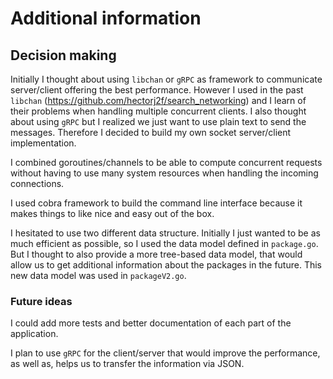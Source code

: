 # Additional information

## Decision making

Initially I thought about using `libchan` or `gRPC` as framework to communicate
server/client offering the best performance. However I used in the past `libchan`
(https://github.com/hectorj2f/search_networking) and I learn of their problems
when handling multiple concurrent clients. I also thought about using `gRPC` but
I realized we just want to use plain text to send the messages. Therefore I decided
to build my own socket server/client implementation.

I combined goroutines/channels to be able to compute concurrent requests without
having to use many system resources when handling the incoming connections.

I used cobra framework to build the command line interface because it makes things
to like nice and easy out of the box.

I hesitated to use two different data structure. Initially I just wanted to be as
much efficient as possible, so I used the data model defined in `package.go`.
But I thought to also provide a more tree-based data model, that would allow us
to get additional information about the packages in the future. This new data model
was used in `packageV2.go`. 

### Future ideas

I could add more tests and better documentation of each part of the application.

I plan to use `gRPC` for the client/server that would improve the performance, as
well as, helps us to transfer the information via JSON.
